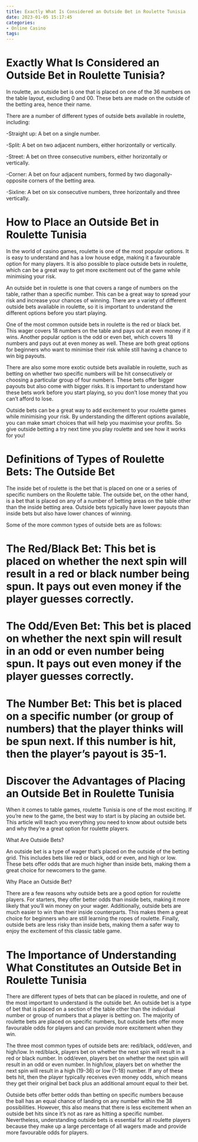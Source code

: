 ```yaml
---
title: Exactly What Is Considered an Outside Bet in Roulette Tunisia
date: 2023-01-05 15:17:45
categories:
- Online Casino
tags:
---
```



#  Exactly What Is Considered an Outside Bet in Roulette Tunisia?

In roulette, an outside bet is one that is placed on one of the 36 numbers on the table layout, excluding 0 and 00. These bets are made on the outside of the betting area, hence their name.

There are a number of different types of outside bets available in roulette, including:

-Straight up: A bet on a single number.

-Split: A bet on two adjacent numbers, either horizontally or vertically.

-Street: A bet on three consecutive numbers, either horizontally or vertically.

-Corner: A bet on four adjacent numbers, formed by two diagonally-opposite corners of the betting area.

-Sixline: A bet on six consecutive numbers, three horizontally and three vertically.

#  How to Place an Outside Bet in Roulette Tunisia

In the world of casino games, roulette is one of the most popular options. It is easy to understand and has a low house edge, making it a favourable option for many players. It is also possible to place outside bets in roulette, which can be a great way to get more excitement out of the game while minimising your risk.

An outside bet in roulette is one that covers a range of numbers on the table, rather than a specific number. This can be a great way to spread your risk and increase your chances of winning. There are a variety of different outside bets available in roulette, so it is important to understand the different options before you start playing.

One of the most common outside bets in roulette is the red or black bet. This wager covers 18 numbers on the table and pays out at even money if it wins. Another popular option is the odd or even bet, which covers 18 numbers and pays out at even money as well. These are both great options for beginners who want to minimise their risk while still having a chance to win big payouts.

There are also some more exotic outside bets available in roulette, such as betting on whether two specific numbers will be hit consecutively or choosing a particular group of four numbers. These bets offer bigger payouts but also come with bigger risks. It is important to understand how these bets work before you start playing, so you don’t lose money that you can’t afford to lose.

Outside bets can be a great way to add excitement to your roulette games while minimising your risk. By understanding the different options available, you can make smart choices that will help you maximise your profits. So give outside betting a try next time you play roulette and see how it works for you!

#  Definitions of Types of Roulette Bets: The Outside Bet

The inside bet of roulette is the bet that is placed on one or a series of specific numbers on the Roulette table. The outside bet, on the other hand, is a bet that is placed on any of a number of betting areas on the table other than the inside betting area. Outside bets typically have lower payouts than inside bets but also have lower chances of winning.

Some of the more common types of outside bets are as follows:

# The Red/Black Bet: This bet is placed on whether the next spin will result in a red or black number being spun. It pays out even money if the player guesses correctly.

# The Odd/Even Bet: This bet is placed on whether the next spin will result in an odd or even number being spun. It pays out even money if the player guesses correctly.

# The Number Bet: This bet is placed on a specific number (or group of numbers) that the player thinks will be spun next. If this number is hit, then the player’s payout is 35-1.

#  Discover the Advantages of Placing an Outside Bet in Roulette Tunisia

When it comes to table games, roulette Tunisia is one of the most exciting. If you’re new to the game, the best way to start is by placing an outside bet. This article will teach you everything you need to know about outside bets and why they’re a great option for roulette players.

What Are Outside Bets?

An outside bet is a type of wager that’s placed on the outside of the betting grid. This includes bets like red or black, odd or even, and high or low. These bets offer odds that are much higher than inside bets, making them a great choice for newcomers to the game.

Why Place an Outside Bet?

There are a few reasons why outside bets are a good option for roulette players. For starters, they offer better odds than inside bets, making it more likely that you’ll win money on your wager. Additionally, outside bets are much easier to win than their inside counterparts. This makes them a great choice for beginners who are still learning the ropes of roulette. Finally, outside bets are less risky than inside bets, making them a safer way to enjoy the excitement of this classic table game.

#  The Importance of Understanding What Constitutes an Outside Bet in Roulette Tunisia

There are different types of bets that can be placed in roulette, and one of the most important to understand is the outside bet. An outside bet is a type of bet that is placed on a section of the table other than the individual number or group of numbers that a player is betting on. The majority of roulette bets are placed on specific numbers, but outside bets offer more favourable odds for players and can provide more excitement when they win.

The three most common types of outside bets are: red/black, odd/even, and high/low. In red/black, players bet on whether the next spin will result in a red or black number. In odd/even, players bet on whether the next spin will result in an odd or even number. In high/low, players bet on whether the next spin will result in a high (19-36) or low (1-18) number. If any of these bets hit, then the player typically receives even money odds, which means they get their original bet back plus an additional amount equal to their bet.

Outside bets offer better odds than betting on specific numbers because the ball has an equal chance of landing on any number within the 38 possibilities. However, this also means that there is less excitement when an outside bet hits since it’s not as rare as hitting a specific number. Nevertheless, understanding outside bets is essential for all roulette players because they make up a large percentage of all wagers made and provide more favourable odds for players.
